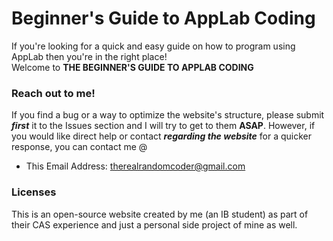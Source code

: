 # Beginner's Guide to AppLab Coding 
If you're looking for a quick and easy guide on how to program using AppLab then you're in the right place!  
Welcome to **THE BEGINNER'S GUIDE TO APPLAB CODING**

### Reach out to me!
If you find a bug or a way to optimize the website's structure, please submit **_first_** it to the Issues section and I will try to get to them **ASAP**.
However, if you would like direct help or contact **_regarding the website_** for a quicker response, you can contact me @ 
- This Email Address: therealrandomcoder@gmail.com

### Licenses
This is an open-source website created by me (an IB student) as part of their CAS experience and just a personal side project of mine as well.
